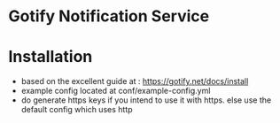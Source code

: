 # Gotify Notification Service

# Installation
- based on the excellent guide at : https://gotify.net/docs/install
- example config located at conf/example-config.yml
- do generate https keys if you intend to use it with https. else use the default config which uses http
